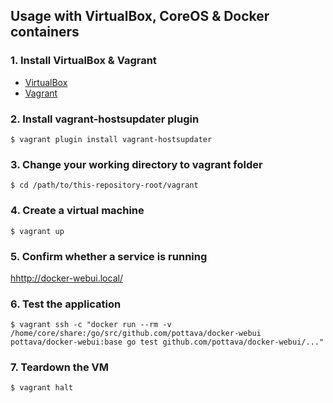 Usage with VirtualBox, CoreOS & Docker containers
---

### 1. Install VirtualBox & Vagrant

- [VirtualBox](https://www.virtualbox.org/)
- [Vagrant](http://www.vagrantup.com/)

### 2. Install vagrant-hostsupdater plugin

```shell
$ vagrant plugin install vagrant-hostsupdater
```

### 3. Change your working directory to vagrant folder

```shell
$ cd /path/to/this-repository-root/vagrant
```

### 4. Create a virtual machine

```shell
$ vagrant up
```

### 5. Confirm whether a service is running

[hhttp://docker-webui.local/](http://docker-webui.local/)

### 6. Test the application

```shell
$ vagrant ssh -c "docker run --rm -v /home/core/share:/go/src/github.com/pottava/docker-webui pottava/docker-webui:base go test github.com/pottava/docker-webui/..."
```

### 7. Teardown the VM

```shell
$ vagrant halt
```
